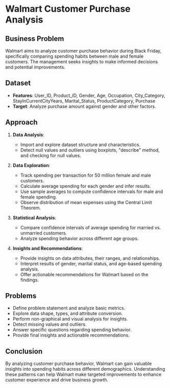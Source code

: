 # Walmart Customer Purchase Analysis

## Business Problem
Walmart aims to analyze customer purchase behavior during Black Friday, specifically comparing spending habits between male and female customers. The management seeks insights to make informed decisions and potential improvements.

## Dataset
- **Features**: User_ID, Product_ID, Gender, Age, Occupation, City_Category, StayInCurrentCityYears, Marital_Status, ProductCategory, Purchase
- **Target**: Analyze purchase amount against gender and other factors.

## Approach
1. **Data Analysis**:
   - Import and explore dataset structure and characteristics.
   - Detect null values and outliers using boxplots, "describe" method, and checking for null values.

2. **Data Exploration**:
   - Track spending per transaction for 50 million female and male customers.
   - Calculate average spending for each gender and infer results.
   - Use sample averages to compute confidence intervals for male and female spending.
   - Observe distribution of mean expenses using the Central Limit Theorem.

3. **Statistical Analysis**:
   - Compare confidence intervals of average spending for married vs. unmarried customers.
   - Analyze spending behavior across different age groups.

4. **Insights and Recommendations**:
   - Provide insights on data attributes, their ranges, and relationships.
   - Interpret results of gender, marital status, and age-based spending analysis.
   - Offer actionable recommendations for Walmart based on the findings.

## Problems
- Define problem statement and analyze basic metrics.
- Explore data shape, types, and attribute conversion.
- Perform non-graphical and visual analysis for insights.
- Detect missing values and outliers.
- Answer specific questions regarding spending behavior.
- Provide final insights and actionable recommendations.

## Conclusion
By analyzing customer purchase behavior, Walmart can gain valuable insights into spending habits across different demographics. Understanding these patterns can help Walmart make targeted improvements to enhance customer experience and drive business growth.

